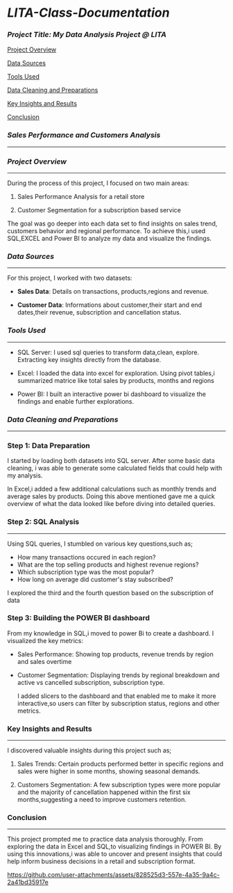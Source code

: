 # *LITA-Class-Documentation*

### *Project Title: My Data Analysis Project @ LITA*

[Project Overview](#project-overview)

[Data Sources](#data-sources) 

[Tools Used](#tools-used) 

[Data Cleaning and Preparations](#data-cleaning-and-preparations)

[Key Insights and Results](#key-insights-and-results)

[Conclusion](#conclusion)

### *Sales Performance and Customers Analysis*
------------
### *Project Overview*
-------------

During the process of this project, I focused on two main areas:
1. Sales Performance Analysis for a retail store

2. Customer Segmentation for a subscription based service

The goal was go deeper into each data set to find insights on sales trend, customers behavior and regional performance. To achieve this,i used SQL,EXCEL and Power BI to analyze my data and visualize the findings.

### *Data Sources* 
---------------

For this project, I worked with two datasets:
- **Sales Data**: Details on transactions, products,regions and revenue.

- **Customer Data**: Informations about customer,their start and end dates,their revenue, subscription and cancellation status. 

### *Tools Used*
----------

- SQL Server: I used sql queries to transform data,clean, explore. Extracting key insights directly from the database.
  
- Excel: I loaded the data into excel for exploration. Using pivot tables,i summarized matrice like total sales by products, months and regions

- Power BI: I built an interactive power bi dashboard to visualize the findings and enable further explorations.

### *Data Cleaning and Preparations*
----------------

### Step 1: Data Preparation 
 I started by loading both datasets into SQL server. After some basic data cleaning, i was able to generate some calculated fields that could help with my analysis.
 
 In Excel,i added a few additional calculations such as monthly trends and average sales by products. Doing this above mentioned gave me a quick overview of what the data looked like before diving into detailed queries.
   
### Step 2: SQL Analysis
----------------

Using SQL queries, I stumbled on various key questions,such as;

- How many transactions occured in each region?
- What are the top selling products and highest revenue regions?
- Which subscription type was the most popular?
- How long on average did customer's stay subscribed?

I explored the third and the fourth question based on the subscription of data

### Step 3: Building the POWER BI dashboard 

From my knowledge in SQL,i moved to power Bi to create a dashboard. I visualized the key metrics: 

- Sales Performance: Showing top products, revenue trends by region and sales overtime 
  
- Customer Segmentation: Displaying trends by regional breakdown and active vs cancelled subscription, subscription type.

  I added slicers to the dashboard and that enabled me to make it more interactive,so users can filter by subscription status, regions and other metrics. 

### Key Insights and Results 
---------------

I discovered valuable insights during this project such as;

1. Sales Trends: Certain products performed better in specific regions and sales were higher in some months, showing seasonal demands.

2. Customers Segmentation: A few subscription types were more popular and the majority of cancellation happened within the first six months,suggesting a need to improve customers retention.

### Conclusion
----------

This project prompted me to practice data analysis thoroughly. From exploring the data in Excel and SQL,to visualizing findings in POWER BI. By using this innovations,i was able to uncover and present insights that could help inform business decisions in a retail and subscription format.

https://github.com/user-attachments/assets/828525d3-557e-4a35-9a4c-2a41bd35917e

